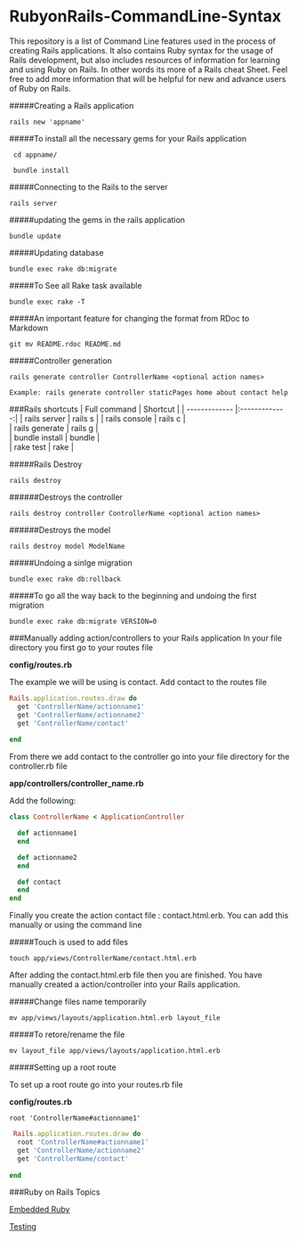 # RubyonRails-CommandLine-Syntax
This repository is a list of Command Line features used in the process of creating Rails applications. It also contains Ruby syntax for the usage of Rails development, but also includes resources of information for learning and using Ruby on Rails. In other words its more of a Rails cheat Sheet. Feel free to add more information that will be helpful for new and advance users of Ruby on Rails.


#####Creating a Rails application
```
rails new 'appname'
```
#####To install all the necessary gems for your Rails application
```
 cd appname/
 
 bundle install
```

#####Connecting to the Rails to the server
```
rails server
```
#####updating the gems in the rails application
```
bundle update
```
#####Updating database
```
bundle exec rake db:migrate
```
#####To See all Rake task available
```
bundle exec rake -T
```

#####An important feature for changing the format from RDoc to Markdown
```
git mv README.rdoc README.md
```
#####Controller generation
```
rails generate controller ControllerName <optional action names>

Example: rails generate controller staticPages home about contact help
```

###Rails shortcuts
| Full command        | Shortcut  | 
| ------------- |:-------------:| 
| rails server     | rails s | 
| rails console      | rails c |   
| rails generate | rails g |    
| bundle install | bundle |    
| rake test | rake  |    

#####Rails Destroy
```
rails destroy
```
######Destroys the controller
```
rails destroy controller ControllerName <optional action names>
```
######Destroys the model
```
rails destroy model ModelName
```
#####Undoing a sinlge migration
```
bundle exec rake db:rollback
```
#####To go all the way back to the beginning and undoing the first migration
```
bundle exec rake db:migrate VERSION=0
```
###Manually adding action/controllers to your  Rails application
In your file directory you first go to your routes file

**config/routes.rb**

The example we will be using is contact. Add contact to the routes file

```ruby
Rails.application.routes.draw do
  get 'ControllerName/actionname1'
  get 'ControllerName/actionname2'
  get 'ControllerName/contact'
  
end
```
From there we add contact to the controller go into your file directory for the controller.rb file

**app/controllers/controller_name.rb**

Add the following:

```ruby
class ControllerName < ApplicationController

  def actionname1
  end

  def actionname2
  end

  def contact
  end
end
```
Finally you create the action contact file : contact.html.erb. You can add this manually or using the command line

#####Touch is used to add files 
```
touch app/views/ControllerName/contact.html.erb

```
After adding the contact.html.erb file then you are finished. You have manually created a action/controller into your Rails application.

#####Change files name temporarily
 ```
 mv app/views/layouts/application.html.erb layout_file 
```
#####To retore/rename the file
 ```
 mv layout_file app/views/layouts/application.html.erb 
```
#####Setting up a root route

To set up a root route go into your routes.rb file

**config/routes.rb**
 ```
root 'ControllerName#actionname1'
```
 ```ruby
  Rails.application.routes.draw do
   root 'ControllerName#actionname1'
   get 'ControllerName/actionname2'
   get 'ControllerName/contact'
   
 end
```
###Ruby on Rails Topics

[Embedded Ruby](https://github.com/JonathanMoreno14/RubyonRails-CommandLine-Syntax/blob/master/RubyonRails-Topics/Embedding-Ruby-erb.md)

[Testing](https://github.com/JonathanMoreno14/RubyonRails-CommandLine-Syntax/blob/master/RubyonRails-Topics/Testing.md)

